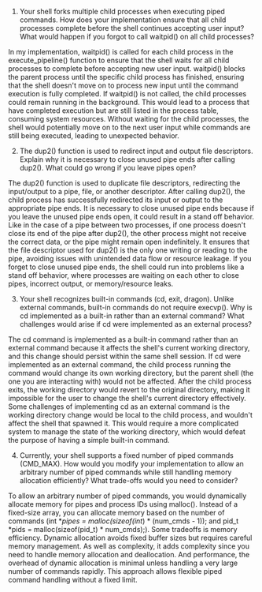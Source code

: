 1. Your shell forks multiple child processes when executing piped commands. How does your implementation ensure that all child processes complete before the shell continues accepting user input? What would happen if you forgot to call waitpid() on all child processes?

In my implementation, waitpid() is called for each child process in the execute_pipeline() function to ensure that the shell waits for all child processes to complete before accepting new user input. waitpid() blocks the parent process until the specific child process has finished, ensuring that the shell doesn't move on to process new input until the command execution is fully completed. If waitpid() is not called, the child processes could remain running in the background. This would lead to a process that have completed execution but are still listed in the process table, consuming system resources. Without waiting for the child processes, the shell would potentially move on to the next user input while commands are still being executed, leading to unexpected behavior.

2. The dup2() function is used to redirect input and output file descriptors. Explain why it is necessary to close unused pipe ends after calling dup2(). What could go wrong if you leave pipes open?

The dup2() function is used to duplicate file descriptors, redirecting the input/output to a pipe, file, or another descriptor. After calling dup2(), the child process has successfully redirected its input or output to the appropriate pipe ends. It is necessary to close unused pipe ends because if you leave the unused pipe ends open, it could result in a stand off behavior. Like in the case of a pipe between two processes, if one process doesn't close its end of the pipe after dup2(), the other process might not receive the correct data, or the pipe might remain open indefinitely. It ensures that the file descriptor used for dup2() is the only one writing or reading to the pipe, avoiding issues with unintended data flow or resource leakage. If you forget to close unused pipe ends, the shell could run into problems like a stand off behavior, where processes are waiting on each other to close pipes, incorrect output, or memory/resource leaks.

3. Your shell recognizes built-in commands (cd, exit, dragon). Unlike external commands, built-in commands do not require execvp(). Why is cd implemented as a built-in rather than an external command? What challenges would arise if cd were implemented as an external process?

The cd command is implemented as a built-in command rather than an external command because it affects the shell's current working directory, and this change should persist within the same shell session. If cd were implemented as an external command, the child process running the command would change its own working directory, but the parent shell (the one you are interacting with) would not be affected. After the child process exits, the working directory would revert to the original directory, making it impossible for the user to change the shell's current directory effectively. Some challenges of implementing cd as an external command is the working directory change would be local to the child process, and wouldn't affect the shell that spawned it. This would require a more complicated system to manage the state of the working directory, which would defeat the purpose of having a simple built-in command.

4. Currently, your shell supports a fixed number of piped commands (CMD_MAX). How would you modify your implementation to allow an arbitrary number of piped commands while still handling memory allocation efficiently? What trade-offs would you need to consider?

To allow an arbitrary number of piped commands, you would dynamically allocate memory for pipes and process IDs using malloc(). Instead of a fixed-size array, you can allocate memory based on the number of commands 
(int **pipes = malloc(sizeof(int*) * (num_cmds - 1)); and pid_t *pids = malloc(sizeof(pid_t) * num_cmds);). 
Some tradeoffs is memory efficiency. Dynamic allocation avoids fixed buffer sizes but requires careful memory management. As well as complexity, it adds complexity since you need to handle memory allocation and deallocation. And performance, the overhead of dynamic allocation is minimal unless handling a very large number of commands rapidly. This approach allows flexible piped command handling without a fixed limit.
